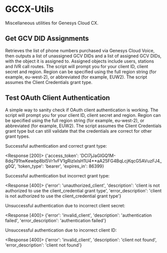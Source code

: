 # GCCX-Utils
Miscellaneous utilities for Genesys Cloud CX.
## Get GCV DID Assignments

Retrieves the list of phone numbers purchased via Genesys Cloud Voice, then outputs a list of unassigned GCV DIDs and a list of assigned GCV DIDs, with the object it is assigned to. Assigned objects include users, stations and IVR call routes. The script will prompt you for your client ID, client secret and region. Region can be specified using the full region string (for example, eu-west-2), or abbreviated (for example, EUW2). The script assumes the Client Credentials grant type.
## Test OAuth Client Authentication

A simple way to sanity check if OAuth client authentication is working. The script will prompt you for your client ID, client secret and region. Region can be specified using the full region string (for example, eu-west-2), or abbreviated (for example, EUW2). The script assumes the Client Credentials grant type but can still validate that the credentials are correct for other grant types.

Successful authentication and correct grant type:

<Response [200]>
{'access_token': 'DCl7jJaGIGQ1M-8dq791twKewbp8bI5Vr1vFV1gRizlxlsH1U4**aA25FG4BqLcjKqcG5AVuzFJ4_g0Q', 'token_type': 'bearer', 'expires_in': 86399}

Successful authentication but incorrect grant type:

<Response [400]>
{'error': 'unauthorized_client', 'description': 'client is not authorized to use the client_credential grant type', 'error_description': 'client is not authorized to use the client_credential grant type'}

Unsuccessful authentication due to incorrect client secret:

<Response [400]>
{'error': 'invalid_client', 'description': 'authentication failed', 'error_description': 'authentication failed'}

Unsuccessful authentication due to incorrect client ID:

<Response [400]>
{'error': 'invalid_client', 'description': 'client not found', 'error_description': 'client not found'}

